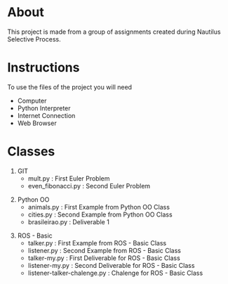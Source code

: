 # About #
This project is made from a group of assignments created during Nautilus Selective Process.

# Instructions #
To use the files of the project you will need

* Computer 
* Python Interpreter
* Internet Connection
* Web Browser

# Classes #

1. GIT
    * mult.py : First Euler Problem
    * even_fibonacci.py : Second Euler Problem
</p>

2. Python OO
    * animals.py : First Example from Python OO Class
    * cities.py : Second Example from Python OO Class
    * brasileirao.py : Deliverable 1
</p>

3. ROS - Basic
    * talker.py : First Example from ROS - Basic Class
    * listener.py : Second Example from ROS - Basic Class
    * talker-my.py : First Deliverable for ROS - Basic Class
    * listener-my.py : Second Deliverable for ROS - Basic Class
    * listener-talker-chalenge.py : Chalenge for ROS - Basic Class
</p>
